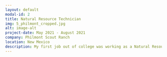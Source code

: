 ```yaml
---
layout: default
modal-id: 2
title: Natural Resource Technician
img: 5_philmont_cropped.jpg
alt: image-alt
project-date: May 2021 - August 2021
company: Philmont Scout Ranch
location: New Mexico
description: My first job out of college was working as a Natural Resource Technician in Cimarron, New Mexico. I gained various exciting and helpful skills, such as habitat restoration, herbicide treatment, and end-of-season field report writing. As a budding wildlife biologist, one of the most unique parts of my job was nuisance bear control, where I was a first responder to bear incidents on the ranch.<br><br>I worked directly under wildlife biologist Casey Myers, who taught me my first significant lesson related to wildlife management - "Wildlife management is land management." To this extent, this job presented numerous challenges that required me to collaborate with fellow scientists to solve complex tasks as a team. Many of these tasks included various land management activities to preserve wildlife. My experiences in New Mexico broadened my understanding of land management, wildlife conservation, and ecological research.
---
```

